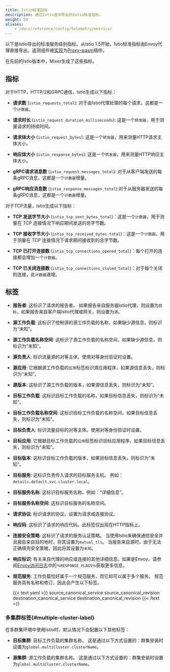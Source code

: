 ```yaml
---
title: Istio标准指标
description: 通过Istio遥测导出的Istio标准指标。
weight: 50
aliases:
    - /docs/reference/config/telemetry/metrics/
---
```


以下是Istio导出的标准服务级别指标。从Istio 1.5开始，Istio标准指标由Envoy代理直接导出。遥测组件被[实现](https://github.com/istio/proxy/tree/master/extensions/stats)为[Proxy-wasm](https://github.com/proxy-wasm/spec)插件。

在先前的Istio版本中，Mixer生成了这些指标。

## 指标

对于HTTP，HTTP/2和GRPC通信，Istio生成以下指标：

*   **请求数** (`istio_requests_total`): 对于由Istio代理处理的每个请求，这都是一个`计数器`。

*   **请求时长** (`istio_request_duration_milliseconds`): 这是一个`转发器`，用于测量请求的持续时间。

*   **请求体大小** (`istio_request_bytes`): 这是一个`转发器`，用来测量HTTP请求主体大小。

*   **响应体大小** (`istio_response_bytes`): 这是一个`转发器`，用来测量HTTP响应主体大小。

*   **gRPC请求消息数** (`istio_request_messages_total`): 对于从客户端发送的每条gRPC消息，这都是一个`计数器`增量。

*   **gRPC响应消息数** (`istio_response_messages_total`):对于从服务器发送的每条gRPC消息，这都是一个`计数器`增量。

对于TCP流量，Istio生成以下指标：

*   **TCP 发送字节大小** (`istio_tcp_sent_bytes_total`)：这是一个`计数器`，用于测量在 TCP 连接情况下响应期间发送的总字节数。

*   **TCP 接收字节大小** (`istio_tcp_received_bytes_total`)：这是一个`计数器`，用于测量在 TCP 连接情况下请求期间接收到的总字节数。

*   **TCP 已打开连接数** (`istio_tcp_connections_opened_total`)：每个打开的连接都会增加一个`计数器`。

*   **TCP 已关闭连接数** (`istio_tcp_connections_closed_total`)：对于每个关闭的连接，此`计数器`递增。

## 标签

*   **报告者**: 这标识了请求的报告者。 如果报告来自服务器Istio代理，则设置为`目标`，如果报告来自客户端Istio代理或网关，则设置为`源`。

*   **源工作负载**: 这标识了控制源的源工作负载的名称，如果缺少源信息，则标识为“未知”。

*   **源工作负载名称空间**: 这标识了源工作负载的名称空间，如果缺少源信息，则标识为“未知”。

*   **源负责人**: 标识流量源的对等主体。使用对等身份验证时设置。

*   **源应用**: 它根据源工作负载的`应用`标签标识源应用程序，如果源信息丢失，则标识为“未知”。

*   **源版本**: 这标识了源工作负载的版本，如果源信息丢失，则标识为“未知”。

*   **目标工作负载**: 这标识目标工作负载的名称，如果目标信息丢失，则标识为“未知”。

*   **目标工作负载名称空间**: 这标识目标工作负载的名称空间，如果目标信息丢失，则标识为“未知”。

*   **目标负责人**: 标识流量目标的对等主体。使用对等身份验证时设置。

*   **目标应用**: 它根据目标工作负载的`应用`标签标识目标应用程序，如果目标信息丢失，则标识为“未知”。

*   **目标版本**: 这标识目标工作负载的版本，如果目标信息丢失，则标识为“未知”。

*   **目标服务**: 这标识负责传入请求的目标服务主机。 例如：`details.default.svc.cluster.local`。

*   **目标服务名称**: 这标识目标服务名称。例如：“详细信息”。

*   **目标服务名称空间**: 这标识目标服务的名称空间。

*   **请求协议**: 标识请求的协议。设置为请求或连接协议。

*   **响应码**: 这标识了请求的响应代码。此标签仅出现在HTTP指标上。

*   **连接安全策略**: 这标识了请求的服务认证策略。 当使用Istio来确保通信安全并且报告来自目的地时，将其设置为`mutual_tls`。 当报告来自源时，由于无法正确填充安全策略，因此将其设置为`未知`。

*   **响应标识**: 有关来自代理的响应或连接的其他详细信息。如果是Envoy，请参阅[Envoy访问日志](https://www.envoyproxy.io/docs/envoy/latest/configuration/observability/access_log/usage#config-access-log-format-response-flags)中的`％RESPONSE_FLAGS％`获取更多信息。

*   **规范服务**: 工作负载恰好属于一个规范服务，而它却可以属于多个服务。 规范服务具有名称和修订，因此会产生以下标签。

    {{< text yaml >}}
    source_canonical_service
    source_canonical_revision
    destination_canonical_service
    destination_canonical_revision
    {{< /text >}}

### 多集群标签{#multiple-cluster-label}

在多群集环境中使用Istio时，默认情况下会配置以下其他标签：

*   **目标集群**: 目标工作负载的集群名称。 这是通过以下方式设置的：群集安装时设置为`global.multiCluster.clusterName`。

*   **源集群**: 源工作负载的集群名称。 这是通过以下方式设置的：群集安装时设置为`global.multiCluster.clusterName`。
